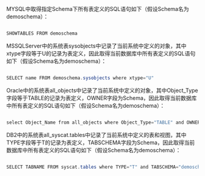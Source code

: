 MYSQL中取得指定Schema下所有表定义的SQL语句如下（假设Schema名为demoschema）：
```java  
SHOWTABLES FROM demoschema
```
MSSQLServer中的系统表sysobjects中记录了当前系统中定义的对象，其中xtype字段等于U的记录为表定义，因此取得当前数据库中所有表定义的SQL语句如下（假设Schema名为demoschema）：
```java  
SELECT name FROM demoschema.sysobjects where xtype="U"
```
Oracle中的系统表all_objects中记录了当前系统中定义的对象，其中Object_Type字段等于TABLE的记录为表定义，OWNER字段为Schema，因此取得当前数据库中所有表定义的SQL语句如下（假设Schema名为demoschema）：
```java  
select Object_Name from all_objects where Object_Type="TABLE" and OWNER="demoschema"
```
DB2中的系统表all_syscat.tables中记录了当前系统中定义的表和视图，其中TYPE字段等于T的记录为表定义，TABSCHEMA字段为Schema，因此取得当前数据库中所有表定义的SQL语句如下（假设Schema名为demoschema）：
```java  
SELECT TABNAME FROM syscat.tables where TYPE="T" and TABSCHEMA="demoschema"
```